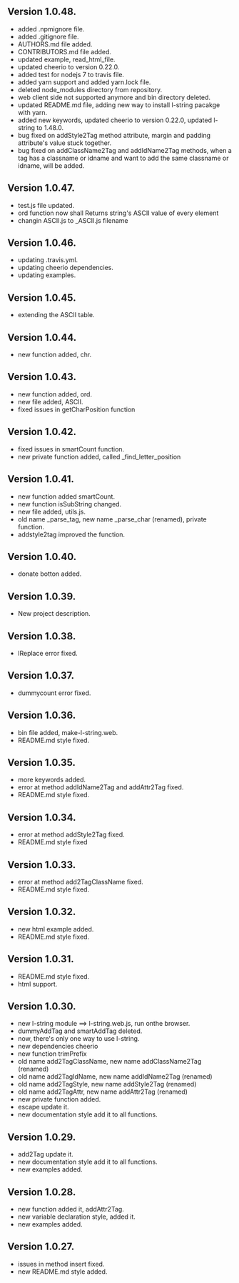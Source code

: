 Version 1.0.48.
---------------
* added .npmignore file.
* added .gitignore file.
* AUTHORS.md file added.
* CONTRIBUTORS.md file added.
* updated example, read_html_file.
* updated cheerio to version 0.22.0.
* added test for nodejs 7 to travis file.
* added yarn support and added yarn.lock file.
* deleted node_modules directory from repository.
* web client side not supported anymore and bin directory deleted.
* updated README.md file, adding new way to install l-string pacakge with yarn.
* added new keywords, updated cheerio to version 0.22.0, updated l-string to 1.48.0.
* bug fixed on addStyle2Tag method attribute, margin and padding attribute's value stuck together.
* bug fixed on addClassName2Tag and addIdName2Tag methods, when a tag has a classname or idname and want to add the same   classname or idname, will be added.

Version 1.0.47.
---------------
* test.js file updated.
* ord function now shall Returns string's ASCII value  of every element
* changin ASCII.js to _ASCII.js filename

Version 1.0.46.
---------------
* updating .travis.yml.
* updating  cheerio dependencies.
* updating  examples.

Version 1.0.45.
---------------
* extending the ASCII table.

Version 1.0.44.
---------------
* new function added, chr.

Version 1.0.43.
---------------
* new function added, ord.
* new file added, ASCII.
* fixed issues in getCharPosition function

Version 1.0.42.
---------------
* fixed issues in smartCount function.
* new private function added, called _find_letter_position

Version 1.0.41.
---------------
* new function added smartCount.
* new function isSubString changed.
* new file added, utils.js.
* old name _parse_tag, new name _parse_char (renamed), private function.
* addstyle2tag improved the function.

Version 1.0.40.
---------------
* donate botton added.

Version 1.0.39.
---------------
* New project description.

Version 1.0.38.
---------------
* lReplace error fixed.

Version 1.0.37.
---------------
* dummycount error fixed.

Version 1.0.36.
---------------
* bin file added, make-l-string.web.
* README.md style fixed.

Version 1.0.35.
---------------
* more keywords added.
* error at method addIdName2Tag and addAttr2Tag fixed.
* README.md style fixed.

Version 1.0.34.
---------------
* error at method addStyle2Tag fixed.
* README.md style fixed

Version 1.0.33.
---------------
* error at method add2TagClassName fixed.
* README.md style fixed.

Version 1.0.32.
---------------
* new html example added.
* README.md style fixed.

Version 1.0.31.
---------------
* README.md style fixed.
* html support.

Version 1.0.30.
---------------
* new l-string module ==> l-string.web.js, run onthe browser.
* dummyAddTag and smartAddTag deleted.
* now, there's only one way to use l-string.
* new dependencies cheerio
* new function trimPrefix
* old name add2TagClassName, new name addClassName2Tag (renamed)
* old name add2TagIdName, new name addIdName2Tag (renamed)
* old name add2TagStyle, new name addStyle2Tag (renamed)
* old name add2TagAttr, new name addAttr2Tag (renamed)
* new private function added.
* escape update it.
* new documentation style add it to all functions.

Version 1.0.29.
---------------
* add2Tag update it.
* new documentation style add it to all functions.
* new examples added. 

Version 1.0.28.
---------------
* new function added it, addAttr2Tag.
* new variable declaration style, added it. 
* new examples added. 

Version 1.0.27.
---------------
* issues in method insert fixed.
* new README.md style added.
